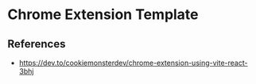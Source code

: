 # Chrome Extension Template
## References
- https://dev.to/cookiemonsterdev/chrome-extension-using-vite-react-3bhj
